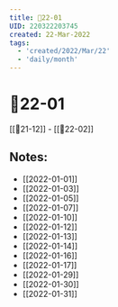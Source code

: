 ```yaml
---
title: 📅22-01
UID: 220322203745
created: 22-Mar-2022
tags:
  - 'created/2022/Mar/22'
  - 'daily/month'
---
```

# 📅22-01
[[📅21-12]] - [[📅22-02]]
## Notes:
- [[2022-01-01]]
- [[2022-01-03]]
- [[2022-01-05]]
- [[2022-01-07]]
- [[2022-01-10]]
- [[2022-01-12]]
- [[2022-01-13]]
- [[2022-01-14]]
- [[2022-01-16]]
- [[2022-01-17]]
- [[2022-01-29]]
- [[2022-01-30]]
- [[2022-01-31]]
